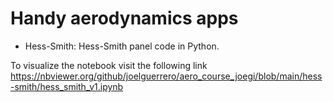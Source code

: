 # Handy aerodynamics apps

* Hess-Smith: Hess-Smith panel code in Python. 

To visualize the notebook visit the following link
https://nbviewer.org/github/joelguerrero/aero_course_joegi/blob/main/hess-smith/hess_smith_v1.ipynb
